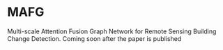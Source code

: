 # MAFG
Multi-scale Attention Fusion Graph Network for Remote Sensing Building Change Detection.
Coming soon after the paper is published
